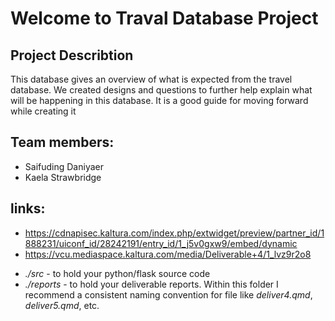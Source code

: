 # Welcome to Traval Database Project 

## Project Describtion
This database gives an overview of what is expected from the travel database. We created designs and questions to further help explain what will be happening in this database. It is a good guide for moving forward while creating it

## Team members:

* Saifuding Daniyaer
* Kaela Strawbridge

## links: 
* https://cdnapisec.kaltura.com/index.php/extwidget/preview/partner_id/1888231/uiconf_id/28242191/entry_id/1_j5v0gxw9/embed/dynamic
* https://vcu.mediaspace.kaltura.com/media/Deliverable+4/1_lvz9r2o8

- *./src* - to hold your python/flask source code
- *./reports* - to hold your deliverable reports. Within this folder I recommend a consistent naming convention for file like *deliver4.qmd*, *deliver5.qmd*, etc.





